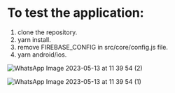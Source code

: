 # To test the application:
1. clone the repository.
2. yarn install.
3. remove FIREBASE_CONFIG in src/core/config.js file.
4. yarn android/ios.

![WhatsApp Image 2023-05-13 at 11 39 54 (2)](https://github.com/samin-taheri/login-signup-firebase/assets/58706708/f30d67d1-1c94-452d-a14c-2112166acd08)

![WhatsApp Image 2023-05-13 at 11 39 54 (1)](https://github.com/samin-taheri/login-signup-firebase/assets/58706708/f145fd7c-4c4f-4e28-a043-c69f2eda4205)
